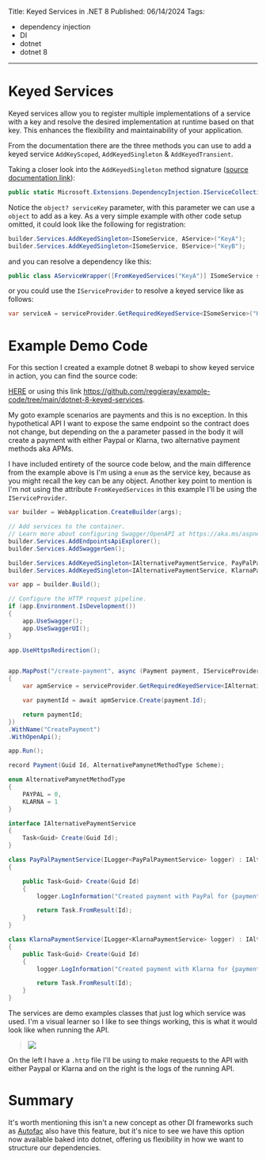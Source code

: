 Title: Keyed Services in .NET 8
Published: 06/14/2024
Tags: 
- dependency injection
- DI
- dotnet
- dotnet 8

---

# Keyed Services

Keyed services allow you to register multiple implementations of a service with a key and resolve the desired implementation at runtime based on that key. This enhances the flexibility and maintainability of your application.

From the documentation there are the three methods you can use to add a keyed service `AddKeyScoped`, `AddKeyedSingleton` & `AddKeyedTransient`.

Taking a closer look into the `AddKeyedSingleton` method signature ([source documentation link](https://learn.microsoft.com/en-us/dotnet/api/microsoft.extensions.dependencyinjection.servicecollectionserviceextensions.addkeyedsingleton?view=net-8.0)):

```csharp
public static Microsoft.Extensions.DependencyInjection.IServiceCollection AddKeyedSingleton (this Microsoft.Extensions.DependencyInjection.IServiceCollection services, Type serviceType, object? serviceKey, Type implementationType);
```

Notice the `object? serviceKey` parameter, with this parameter we can use a `object` to add as a key. As a very simple example with other code setup omitted, it could look like the following for registration:

```csharp
builder.Services.AddKeyedSingleton<ISomeService, AService>("KeyA");
builder.Services.AddKeyedSingleton<ISomeService, BService>("KeyB");
```

and you can resolve a dependency like this:

```csharp
public class AServiceWrapper([FromKeyedServices("KeyA")] ISomeService service)
```

or you could use the `IServiceProvider` to resolve a keyed service like as follows:

```csharp
var serviceA = serviceProvider.GetRequiredKeyedService<ISomeService>("KeyA");
```

# Example Demo Code

For this section I created a example dotnet 8 webapi to show keyed service in action, you can find the source code: 

[HERE](https://github.com/reggieray/example-code/tree/main/dotnet-8-keyed-services) 
or using this link 
https://github.com/reggieray/example-code/tree/main/dotnet-8-keyed-services.

My goto example scenarios are payments and this is no exception. In this hypothetical API I want to expose the same endpoint so the contract does not change, but depending on the a parameter passed in the body it will create a payment with either Paypal or Klarna, two alternative payment methods aka APMs.

I have included entirety of the source code below, and the main difference from the example above is I'm using a `enum` as the service key, because as you might recall the key can be any object. Another key point to mention is I'm not using the attribute `FromKeyedServices` in this example I'll be using the `IServiceProvider`.

```csharp
var builder = WebApplication.CreateBuilder(args);

// Add services to the container.
// Learn more about configuring Swagger/OpenAPI at https://aka.ms/aspnetcore/swashbuckle
builder.Services.AddEndpointsApiExplorer();
builder.Services.AddSwaggerGen();

builder.Services.AddKeyedSingleton<IAlternativePaymentService, PayPalPaymentService>(AlternativePamynetMethodType.PAYPAL);
builder.Services.AddKeyedSingleton<IAlternativePaymentService, KlarnaPaymentService>(AlternativePamynetMethodType.KLARNA);

var app = builder.Build();

// Configure the HTTP request pipeline.
if (app.Environment.IsDevelopment())
{
    app.UseSwagger();
    app.UseSwaggerUI();
}

app.UseHttpsRedirection();


app.MapPost("/create-payment", async (Payment payment, IServiceProvider serviceProvider) =>
{
    var apmService = serviceProvider.GetRequiredKeyedService<IAlternativePaymentService>(payment.Scheme);

    var paymentId = await apmService.Create(payment.Id);

    return paymentId;
})
.WithName("CreatePayment")
.WithOpenApi();

app.Run();

record Payment(Guid Id, AlternativePamynetMethodType Scheme);

enum AlternativePamynetMethodType 
{
    PAYPAL = 0,
    KLARNA = 1
}

interface IAlternativePaymentService 
{
    Task<Guid> Create(Guid Id);
}

class PayPalPaymentService(ILogger<PayPalPaymentService> logger) : IAlternativePaymentService
{

    public Task<Guid> Create(Guid Id)
    {
        logger.LogInformation("Created payment with PayPal for {paymentId}", Id);

        return Task.FromResult(Id);
    }
}

class KlarnaPaymentService(ILogger<KlarnaPaymentService> logger) : IAlternativePaymentService
{
    public Task<Guid> Create(Guid Id)
    {
        logger.LogInformation("Created payment with Klarna for {paymentId}", Id);

        return Task.FromResult(Id);
    }
}
```

The services are demo examples classes that just log which service was used. I'm a visual learner so I like to see things working, this is what it would look like when running the API.

> <img src="/posts/images/keyed-services-example.gif" style="max-width: 100%">

 On the left I have a `.http` file I'll be using to make requests to the API with either Paypal or Klarna and on the right is the logs of the running API.


# Summary

It's worth mentioning this isn't a new concept as other DI frameworks such as [Autofac](https://autofac.readthedocs.io/en/latest/) also have this feature, but it's nice to see we have this option now available baked into dotnet, offering us flexibility in how we want to structure our dependencies.